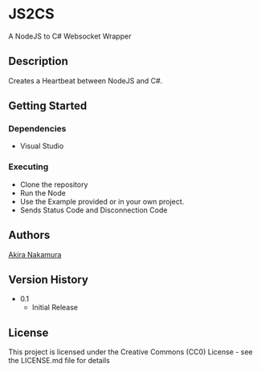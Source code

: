 # JS2CS

A NodeJS to C# Websocket Wrapper

## Description

Creates a Heartbeat between NodeJS and C#.

## Getting Started

### Dependencies

* Visual Studio

### Executing

* Clone the repository
* Run the Node
* Use the Example provided or in your own project.
* Sends Status Code and Disconnection Code

## Authors

[Akira Nakamura](https://github.com/Akira-Nakamura0)

## Version History

* 0.1
    * Initial Release

## License

This project is licensed under the Creative Commons (CC0) License - see the LICENSE.md file for details